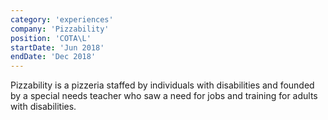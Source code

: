 ```yaml
---
category: 'experiences'
company: 'Pizzability'
position: 'COTA\L'
startDate: 'Jun 2018'
endDate: 'Dec 2018'
---
```


Pizzability is a pizzeria staffed by individuals with disabilities and founded by a special needs teacher who saw a need for jobs and training for adults with disabilities.

